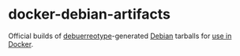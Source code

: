 # docker-debian-artifacts

Official builds of [debuerreotype](https://github.com/debuerreotype/debuerreotype)-generated [Debian](https://www.debian.org/) tarballs for [use in Docker](https://github.com/docker-library/official-images/blob/master/library/debian).
